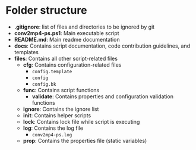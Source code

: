 # Folder structure

- **.gitignore**: list of files and directories to be ignored by git
- **conv2mp4-ps.ps1**: Main executable script
- **README.md**: Main readme documentation
- **docs**: Contains script documentation, code contribution guidelines, and templates
- **files**: Contains all other script-related files
    - **cfg**: Contains configuration-related files
        - `config.template`
        - `config`
        - `config.bk`
    - **func**: Contains script functions
        - **validate**: Contains properties and configuration validation functions
    - **ignore**: Contains the ignore list
    - **init**: Contains helper scripts
    - **lock**: Contains lock file while script is executing
    - **log**: Contains the log file
        - `conv2mp4-ps.log`
    - **prop**: Contains the properties file (static variables)